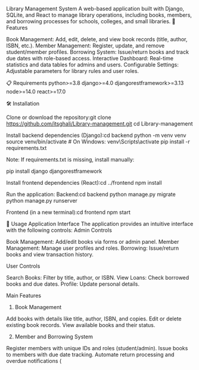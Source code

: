 Library Management System
A web-based application built with Django, SQLite, and React to manage library operations, including books, members, and borrowing processes for schools, colleges, and small libraries.
🚀 Features

Book Management: Add, edit, delete, and view book records (title, author, ISBN, etc.).
Member Management: Register, update, and remove student/member profiles.
Borrowing System: Issue/return books and track due dates with role-based access.
Interactive Dashboard: Real-time statistics and data tables for admins and users.
Configurable Settings: Adjustable parameters for library rules and user roles.

📋 Requirements
python>=3.8
django>=4.0
djangorestframework>=3.13
node>=14.0
react>=17.0

🛠️ Installation

Clone or download the repository:git clone https://github.com/itsghali/Library-management.git
cd Library-management


Install backend dependencies (Django):cd backend
python -m venv venv
source venv/bin/activate  # On Windows: venv\Scripts\activate
pip install -r requirements.txt


Note: If requirements.txt is missing, install manually:

pip install django djangorestframework


Install frontend dependencies (React):cd ../frontend
npm install


Run the application:
Backend:cd backend
python manage.py migrate
python manage.py runserver


Frontend (in a new terminal):cd frontend
npm start





🎯 Usage
Application Interface
The application provides an intuitive interface with the following controls:
Admin Controls

Book Management: Add/edit books via forms or admin panel.
Member Management: Manage user profiles and roles.
Borrowing: Issue/return books and view transaction history.

User Controls

Search Books: Filter by title, author, or ISBN.
View Loans: Check borrowed books and due dates.
Profile: Update personal details.

Main Features
1. Book Management

Add books with details like title, author, ISBN, and copies.
Edit or delete existing book records.
View available books and their status.

2. Member and Borrowing System

Register members with unique IDs and roles (student/admin).
Issue books to members with due date tracking.
Automate return processing and overdue notifications (
